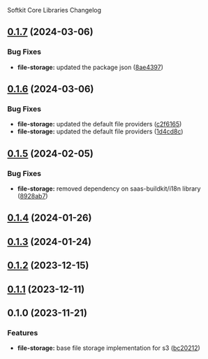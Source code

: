 Softkit Core Libraries Changelog
## [0.1.7](https://github.com/softkitit/softkit-core/compare/file-storage-0.1.6...file-storage-0.1.7) (2024-03-06)


### Bug Fixes

* **file-storage:** updated the package json ([8ae4397](https://github.com/softkitit/softkit-core/commit/8ae43976b9ea16f6341afc4ff4f11e2945dceaea))

## [0.1.6](https://github.com/softkitit/softkit-core/compare/file-storage-0.1.5...file-storage-0.1.6) (2024-03-06)


### Bug Fixes

* **file-storage:** updated the default file providers ([c2f6165](https://github.com/softkitit/softkit-core/commit/c2f616572072bb9bf1c0ff0c36f4dff288d057f4))
* **file-storage:** updated the default file providers ([1d4cd8c](https://github.com/softkitit/softkit-core/commit/1d4cd8c7fc926d7083f10ab616d6a3a5a27116c2))

## [0.1.5](https://github.com/softkitit/softkit-core/compare/file-storage-0.1.4...file-storage-0.1.5) (2024-02-05)


### Bug Fixes

* **file-storage:** removed dependency on saas-buildkit/i18n library ([8928ab7](https://github.com/softkitit/softkit-core/commit/8928ab7bdd85f64b209a70d2484655102929214b))

## [0.1.4](https://github.com/softkitit/softkit-core/compare/file-storage-0.1.3...file-storage-0.1.4) (2024-01-26)

## [0.1.3](https://github.com/softkitit/softkit-core/compare/file-storage-0.1.2...file-storage-0.1.3) (2024-01-24)

## [0.1.2](https://github.com/softkitit/softkit-core/compare/file-storage-0.1.1...file-storage-0.1.2) (2023-12-15)

## [0.1.1](https://github.com/softkitit/softkit-core/compare/file-storage-0.1.0...file-storage-0.1.1) (2023-12-11)

## 0.1.0 (2023-11-21)


### Features

* **file-storage:** base file storage implementation for s3 ([bc20212](https://github.com/softkitit/softkit-core/commit/bc20212c5a7b6dd78e67556ad93ea54080ab00db))
